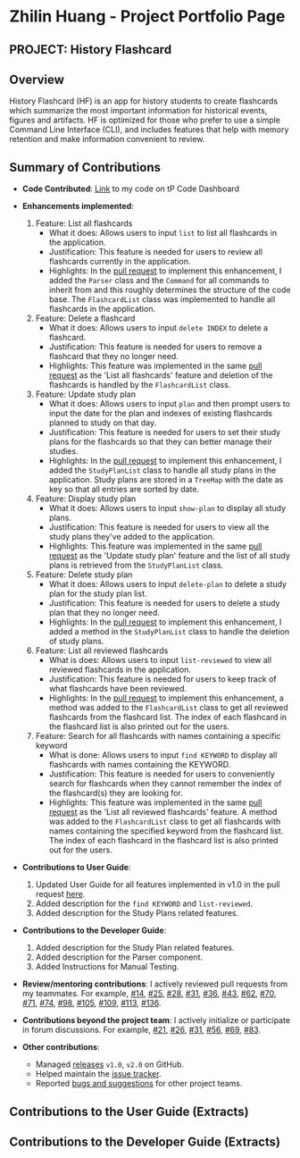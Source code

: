 # Zhilin Huang - Project Portfolio Page

## PROJECT: History Flashcard

## Overview

History Flashcard (HF) is an app for history students to create flashcards which summarize the most important
 information for historical events, figures and artifacts. 
HF is optimized for those who prefer to use a simple Command Line Interface (CLI), and includes features that help
 with memory retention and make information convenient to review.

## Summary of Contributions

- **Code Contributed**: [Link](https://nus-cs2113-ay1920s2.github.io/tp-dashboard/#=undefined&search=zhilin-huang) to
 my code on tP Code Dashboard

- **Enhancements implemented**:
    1. Feature: List all flashcards
        - What it does: Allows users to input `list` to list all flashcards in the application.
        - Justification: This feature is needed for users to review all flashcards currently in the application.
        - Highlights: In the [pull request](https://github.com/AY1920S2-CS2113-T14-1/tp/pull/21) to implement this
        enhancement, I added the `Parser` class and the `Command` for all commands to inherit from and this roughly
        determines the structure of the code base. The `FlashcardList` class was implemented to handle all flashcards
        in the application.
    2. Feature: Delete a flashcard
        - What it does: Allows users to input `delete INDEX` to delete a flashcard.
        - Justification: This feature is needed for users to remove a flashcard that they no longer need.
        - Highlights: This feature was implemented in the same 
        [pull request](https://github.com/AY1920S2-CS2113-T14-1/tp/pull/21) as the 'List all flashcards'
        feature and deletion of the flashcards is handled by the `FlashcardList` class.
    3. Feature: Update study plan
        - What it does: Allows users to input `plan` and then prompt users to input the date for the plan and indexes of
        existing flashcards planned to study on that day.
        - Justification: This feature is needed for users to set their study plans for the flashcards so that they
        can better manage their studies.
        - Highlights: In the [pull request](https://github.com/AY1920S2-CS2113-T14-1/tp/pull/94) to implement this
        enhancement, I added the `StudyPlanList` class to handle all study plans in the application. Study plans
        are stored in a `TreeMap` with the date as key so that all entries are sorted by date.
    4. Feature: Display study plan
        - What it does: Allows users to input `show-plan` to display all study plans.
        - Justification: This feature is needed for users to view all the study plans they've added to the application.
        - Highlights: This feature was implemented in the same 
        [pull request](https://github.com/AY1920S2-CS2113-T14-1/tp/pull/94) as the 'Update study plan' feature and
        the list of all study plans is retrieved from the `StudyPlanList` class.
    5. Feature: Delete study plan
        - What it does: Allows users to input `delete-plan` to delete a study plan for the study plan list.
        - Justification: This feature is needed for users to delete a study plan that they no longer need.
        - Highlights: In the [pull request](https://github.com/AY1920S2-CS2113-T14-1/tp/pull/173) to implement this
         enhancement, I added a method in the `StudyPlanList` class to handle the deletion of study plans.
    6. Feature: List all reviewed flashcards
        - What is does: Allows users to input `list-reviewed` to view all reviewed flashcards in the application.
        - Justification: This feature is needed for users to keep track of what flashcards have been reviewed.
        - Highlights: In the [pull request](https://github.com/AY1920S2-CS2113-T14-1/tp/pull/95) to implement this
        enhancement, a method was added to the `FlashcardList` class to get all reviewed flashcards from the
        flashcard list. The index of each flashcard in the flashcard list is also printed out for the users.
    7. Feature: Search for all flashcards with names containing a specific keyword
        - What is done: Allows users to input `find KEYWORD` to display all flashcards with names containing the KEYWORD.
        - Justification: This feature is needed for users to conveniently search for flashcards when they cannot
        remember the index of the flashcard(s) they are looking for.
        - Highlights: This feature was implemented in the same 
        [pull request](https://github.com/AY1920S2-CS2113-T14-1/tp/pull/95) as the 'List all reviewed flashcards' 
        feature. A method was added to the `FlashcardList` class to get all flashcards with names containing the
        specified keyword from the flashcard list. The index of each flashcard in the flashcard list is also printed
        out for the users.

- **Contributions to User Guide**:
    1. Updated User Guide for all features implemented in v1.0 in the pull request 
    [here](https://github.com/AY1920S2-CS2113-T14-1/tp/pull/45).
    2. Added description for the `find KEYWORD` and `list-reviewed`.
    3. Added description for the Study Plans related features.

- **Contributions to the Developer Guide**:
    1. Added description for the Study Plan related features.
    2. Added description for the Parser component.
    3. Added Instructions for Manual Testing.

- **Review/mentoring contributions**: I actively reviewed pull requests from my teammates. For example,
[#14](https://github.com/AY1920S2-CS2113-T14-1/tp/pull/14), 
[#25](https://github.com/AY1920S2-CS2113-T14-1/tp/pull/25), 
[#28](https://github.com/AY1920S2-CS2113-T14-1/tp/pull/28), 
[#31](https://github.com/AY1920S2-CS2113-T14-1/tp/pull/31),
[#36](https://github.com/AY1920S2-CS2113-T14-1/tp/pull/36),
[#43](https://github.com/AY1920S2-CS2113-T14-1/tp/pull/43),
[#62](https://github.com/AY1920S2-CS2113-T14-1/tp/pull/62),
[#70](https://github.com/AY1920S2-CS2113-T14-1/tp/pull/70),
[#71](https://github.com/AY1920S2-CS2113-T14-1/tp/pull/71),
[#74](https://github.com/AY1920S2-CS2113-T14-1/tp/pull/74),
[#98](https://github.com/AY1920S2-CS2113-T14-1/tp/pull/98),
[#105](https://github.com/AY1920S2-CS2113-T14-1/tp/pull/105),
[#109](https://github.com/AY1920S2-CS2113-T14-1/tp/pull/109),
[#113](https://github.com/AY1920S2-CS2113-T14-1/tp/pull/113),
[#136](https://github.com/AY1920S2-CS2113-T14-1/tp/pull/136).
- **Contributions beyond the project team**: I actively initialize or participate in forum discussions. For example,
[#21](https://github.com/nus-cs2113-AY1920S2/forum/issues/21),
[#26](https://github.com/nus-cs2113-AY1920S2/forum/issues/26),
[#31](https://github.com/nus-cs2113-AY1920S2/forum/issues/31),
[#56](https://github.com/nus-cs2113-AY1920S2/forum/issues/56),
[#69](https://github.com/nus-cs2113-AY1920S2/forum/issues/69),
[#83](https://github.com/nus-cs2113-AY1920S2/forum/issues/83).

- **Other contributions**:
    - Managed [releases](https://github.com/AY1920S2-CS2113-T14-1/tp/releases) `v1.0`, `v2.0` on GitHub.
    - Helped maintain the [issue tracker](https://github.com/AY1920S2-CS2113-T14-1/tp/issues).
    - Reported [bugs and suggestions](https://github.com/Zhilin-Huang/ped/issues) for other project teams.

## Contributions to the User Guide (Extracts)

## Contributions to the Developer Guide (Extracts)
